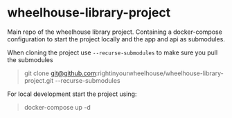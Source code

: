 # wheelhouse-library-project
Main repo of the wheelhouse library project. Containing a docker-compose configuration to start the project locally and the app and api as submodules.

When cloning the project use `--recurse-submodules` to make sure you pull the submodules 
> git clone git@github.com:rightinyourwheelhouse/wheelhouse-library-project.git --recurse-submodules

For local development start the project using: 
> docker-compose up -d
